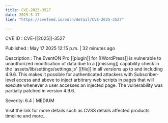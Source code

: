 ```yaml
---
title: CVE-2025-3527
date: 2025-5-17
lien: "https://cvefeed.io/vuln/detail/CVE-2025-3527"

---
```


CVE ID : CVE-[[2025]]-3527

Published :  May 17
2025
12:15 p.m. | 32 minutes ago

Description : The EventON Pro [[plugin]] for [[WordPress]] is vulnerable to unauthorized modification of data due to a [[missing]] capability check in the 'assets/lib/settings/settings.js' [[file]] in all versions up to
and including
4.9.6. This makes it possible for authenticated attackers
with Subscriber-level access and above
to inject arbitrary web scripts in pages that will execute whenever a user accesses an injected page. The vulnerability was partially patched in version 4.9.6.

Severity: 6.4 | MEDIUM

Visit the link for more details
such as CVSS details
affected products
timeline
and more...
